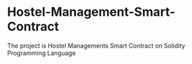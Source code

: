 # Hostel-Management-Smart-Contract
The project is Hostel Managements Smart Contract on Solidity Programming Language 
